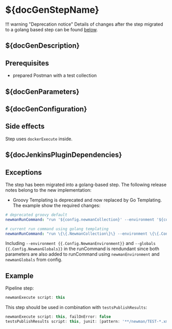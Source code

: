 # ${docGenStepName}

!!! warning "Deprecation notice"
    Details of changes after the step migrated to a golang based step can be found [below](#exceptions).

## ${docGenDescription}

## Prerequisites

* prepared Postman with a test collection

## ${docGenParameters}

## ${docGenConfiguration}

## Side effects

Step uses `dockerExecute` inside.

## ${docJenkinsPluginDependencies}

## Exceptions

The step has been migrated into a golang-based step. The following release notes belong to the new implementation:

- Groovy Templating is deprecated and now replaced by Go Templating. The example show the required changes:

```yaml
# deprecated groovy default
newmanRunCommand: "run '${config.newmanCollection}' --environment '${config.newmanEnvironment}' --globals '${config.newmanGlobals}' --reporters junit,html --reporter-junit-export 'target/newman/TEST-${collectionDisplayName}.xml' --reporter-html-export 'target/newman/TEST-${collectionDisplayName}.html'"
```

```yaml
# current run command using golang templating
newmanRunCommand: "run \{\{.NewmanCollection\}\} --environment \{\{.Config.NewmanEnvironment\}\} --globals \{\{.Config.NewmanGlobals\}\} --reporters junit,html --reporter-junit-export target/newman/TEST-\{\{.CollectionDisplayName\}\}.xml --reporter-html-export target/newman/TEST-\{\{.CollectionDisplayName\}\}.html"
```

Including `--environment {{.Config.NewmanEnvironment}}` and `--globals {{.Config.NewmanGlobals}}` in the runCommand is rendundant since both parameters are also added to runCommand using `newmanEnvironment` and `newmanGlobals` from config.

## Example

Pipeline step:

```groovy
newmanExecute script: this
```

This step should be used in combination with `testsPublishResults`:

```groovy
newmanExecute script: this, failOnError: false
testsPublishResults script: this, junit: [pattern: '**/newman/TEST-*.xml']
```
